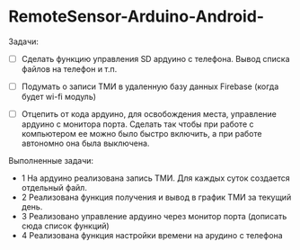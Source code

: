 # RemoteSensor-Arduino-Android-

Задачи:

- [ ] Сделать функцию управления SD ардуино с телефона. Вывод списка файлов на телефон и т.п.
- [ ] Подумать о записи ТМИ в удаленную базу данных Firebase (когда будет wi-fi модуль)
- [ ] Отцепить от кода ардуино, для освобождения места, управление ардуино с монитора порта. Сделать так чтобы при работе с компьютером ее можно было быстро включить, а при работе автономно она была выключена.


Выполненные задачи:
- 1 На ардуино реализована запись ТМИ. Для каждых суток создается отдельный файл.
- 2 Реализована функция получения и вывод в график ТМИ за текущий день.
- 3 Реализовано управление ардуино через монитор порта (дописать сюда список функций)
- 4 Реализована функция настройки времени на арудино с телефона
